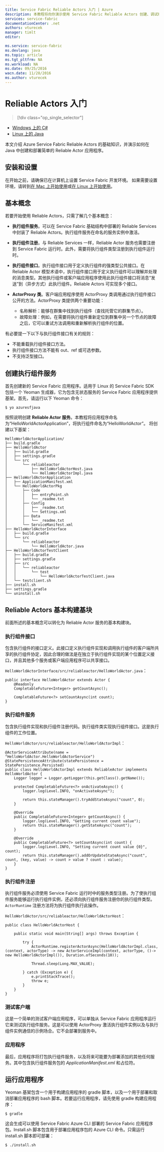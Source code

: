 ```yaml
---
title: Service Fabric Reliable Actors 入门 | Azure
description: 本教程将向你演示使用 Service Fabric Reliable Actors 创建、调试和部署简单的基于执行组件的服务的步骤。
services: service-fabric
documentationCenter: .net
authors: vturecek
manager: timlt
editor: 

ms.service: service-fabric
ms.devlang: java
ms.topic: article
ms.tgt_pltfrm: NA
ms.workload: NA
ms.date: 09/25/2016
wacn.date: 11/28/2016
ms.author: vturecek
---
```


# Reliable Actors 入门

> [!div class="op_single_selector"]
- [Windows 上的 C#](./service-fabric-reliable-actors-get-started.md)
- [Linux 上的 Java](./service-fabric-reliable-actors-get-started-java.md)

本文介绍 Azure Service Fabric Reliable Actors 的基础知识，并演示如何在 Java 中创建和部署简单的 Reliable Actor 应用程序。

## 安装和设置
在开始之前，请确保已在计算机上设置 Service Fabric 开发环境。
如果需要设置环境，请转到[在 Mac 上开始使用](./service-fabric-get-started-mac.md)或[在 Linux 上开始使用](./service-fabric-get-started-linux.md)。

## 基本概念
若要开始使用 Reliable Actors，只需了解几个基本概念：

 * **执行组件服务**。可以在 Service Fabric 基础结构中部署的 Reliable Services 中封装了 Reliable Actors。执行组件服务在命名的服务实例中激活。

 * **执行组件注册**。与 Reliable Services 一样，Reliable Actor 服务也需要注册到 Service Fabric 运行时。此外，需要将执行组件类型注册到执行组件运行时。

 * **执行组件接口**。执行组件接口用于定义执行组件的强类型公共接口。在 Reliable Actor 模型术语中，执行组件接口用于定义执行组件可以理解并处理的消息类型。其他执行组件或客户端应用程序使用此执行组件接口将消息“发送”到（异步方式）此执行组件。Reliable Actors 可实现多个接口。

 * **ActorProxy 类**。客户端应用程序使用 ActorProxy 类调用通过执行组件接口公开的方法。ActorProxy 类提供两个重要功能：
    * 名称解析：能够在群集中找到执行组件（查找托管它的群集节点）。
    * 故障处理：例如，在需要将执行组件重新定位到群集中另一个节点的故障之后，它可以重试方法调用和重新解析执行组件的位置。

有必要提一下以下与执行组件接口有关的规则：

- 不能重载执行组件接口方法。
- 执行组件接口方法不能有 out、ref 或可选参数。
- 不支持泛型接口。

## 创建执行组件服务
首先创建新的 Service Fabric 应用程序。适用于 Linux 的 Service Fabric SDK 包括一个 Yeoman 生成器，它为包含无状态服务的 Service Fabric 应用程序提供基架。首先，请运行以下 Yeoman 命令：

```
$ yo azuresfjava
```

按照说明创建 **Reliable Actor 服务**。本教程将应用程序命名为“HelloWorldActorApplication”，将执行组件命名为“HelloWorldActor”。 将创建以下基架：

```
HelloWorldActorApplication/
├── build.gradle
├── HelloWorldActor
│   ├── build.gradle
│   ├── settings.gradle
│   └── src
│       └── reliableactor
│           ├── HelloWorldActorHost.java
│           └── HelloWorldActorImpl.java
├── HelloWorldActorApplication
│   ├── ApplicationManifest.xml
│   └── HelloWorldActorPkg
│       ├── Code
│       │   ├── entryPoint.sh
│       │   └── _readme.txt
│       ├── Config
│       │   ├── _readme.txt
│       │   └── Settings.xml
│       ├── Data
│       │   └── _readme.txt
│       └── ServiceManifest.xml
├── HelloWorldActorInterface
│   ├── build.gradle
│   └── src
│       └── reliableactor
│           └── HelloWorldActor.java
├── HelloWorldActorTestClient
│   ├── build.gradle
│   ├── settings.gradle
│   ├── src
│   │   └── reliableactor
│   │       └── test
│   │           └── HelloWorldActorTestClient.java
│   └── testclient.sh
├── install.sh
├── settings.gradle
└── uninstall.sh
```

## Reliable Actors 基本构建基块

前面所述的基本概念可以转化为 Reliable Actor 服务的基本构建块。

### 执行组件接口

包含执行组件的接口定义。此接口定义执行组件实现和调用执行组件的客户端所共享的执行组件协定，因此合理的做法是在独立于执行组件实现的某个位置定义接口，并且其他多个服务或客户端应用程序可以共享接口。

`HelloWorldActorInterface/src/reliableactor/HelloWorldActor.java`：

```
public interface HelloWorldActor extends Actor {
    @Readonly   
    CompletableFuture<Integer> getCountAsync();

    CompletableFuture<?> setCountAsync(int count);
}
```

### 执行组件服务 
包含执行组件实现和执行组件注册代码。执行组件类实现执行组件接口。这是执行组件的工作位置。

`HelloWorldActor/src/reliableactor/HelloWorldActorImpl`：

```
@ActorServiceAttribute(name = "HelloWorldActor.HelloWorldActorService")
@StatePersistenceAttribute(statePersistence = StatePersistence.Persisted)
public class HelloWorldActorImpl extends ReliableActor implements HelloWorldActor {
    Logger logger = Logger.getLogger(this.getClass().getName());

    protected CompletableFuture<?> onActivateAsync() {
        logger.log(Level.INFO, "onActivateAsync");

        return this.stateManager().tryAddStateAsync("count", 0);
    }

    @Override
    public CompletableFuture<Integer> getCountAsync() {
        logger.log(Level.INFO, "Getting current count value");
        return this.stateManager().getStateAsync("count");
    }

    @Override
    public CompletableFuture<?> setCountAsync(int count) {
        logger.log(Level.INFO, "Setting current count value {0}", count);
        return this.stateManager().addOrUpdateStateAsync("count", count, (key, value) -> count > value ? count : value);
    }
}
```

### 执行组件注册

执行组件服务必须使用 Service Fabric 运行时中的服务类型注册。为了使执行组件服务能够运行执行组件实例，还必须向执行组件服务注册你的执行组件类型。`ActorRuntime` 注册方法将为执行组件执行此操作。

`HelloWorldActor/src/reliableactor/HelloWorldActorHost`：

```
public class HelloWorldActorHost {

    public static void main(String[] args) throws Exception {

        try {
            ActorRuntime.registerActorAsync(HelloWorldActorImpl.class, (context, actorType) -> new ActorServiceImpl(context, actorType, ()-> new HelloWorldActorImpl()), Duration.ofSeconds(10));

            Thread.sleep(Long.MAX_VALUE);

        } catch (Exception e) {
            e.printStackTrace();
            throw e;
        }
    }
}
```

### 测试客户端

这是一个简单的测试客户端应用程序，可以单独从 Service Fabric 应用程序运行它来测试执行组件服务。这是可以使用 ActorProxy 激活执行组件实例以及与执行组件实例通信的示例场合。它不会部署到服务中。

### 应用程序 

最后，应用程序将打包执行组件服务，以及将来可能要为部署添加的其他任何服务。其中包含执行组件服务包的 *ApplicationManifest.xml* 和占位符。

## 运行应用程序

Yeoman 基架包含一个用于构建应用程序的 gradle 脚本，以及一个用于部署和取消部署应用程序的 bash 脚本。若要运行应用程序，请先使用 gradle 构建应用程序：

```
$ gradle
```

这会生成可以使用 Service Fabric Azure CLI 部署的 Service Fabric 应用程序包。Install.sh 脚本包含用于部署应用程序包的 Azure CLI 命令。只需运行 install.sh 脚本即可部署：

```
$ ./install.sh
```

<!---HONumber=Mooncake_1121_2016-->